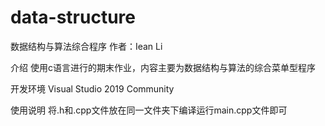 # data-structure
数据结构与算法综合程序
作者：Iean Li

介绍
使用c语言进行的期末作业，内容主要为数据结构与算法的综合菜单型程序

开发环境
Visual Studio 2019 Community

使用说明
将.h和.cpp文件放在同一文件夹下编译运行main.cpp文件即可
